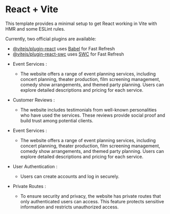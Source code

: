 # React + Vite

This template provides a minimal setup to get React working in Vite with HMR and some ESLint rules.

Currently, two official plugins are available:

- [@vitejs/plugin-react](https://github.com/vitejs/vite-plugin-react/blob/main/packages/plugin-react/README.md) uses [Babel](https://babeljs.io/) for Fast Refresh
- [@vitejs/plugin-react-swc](https://github.com/vitejs/vite-plugin-react-swc) uses [SWC](https://swc.rs/) for Fast Refresh





* Event Services :
  * The website offers a range of event planning services, including concert planning, theater production, film screening management, comedy show arrangements, and themed party planning. Users can explore detailed descriptions and pricing for each service.
    
  
* Customer Reviews :
  * The website includes testimonials from well-known personalities who have used the services. These reviews provide social proof and build trust among potential clients.
    
  
* Event Services :
  * The website offers a range of event planning services, including concert planning, theater production, film screening management, comedy show arrangements, and themed party planning. Users can explore detailed descriptions and pricing for each service.
    
  
* User Authentication :
  * Users can create accounts and log in securely.
    
  
* Private Routes :
  * To ensure security and privacy, the website has private routes that only authenticated users can access. This feature protects sensitive information and restricts unauthorized access.
    
  
